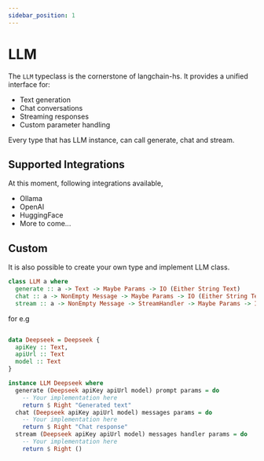 ```yaml
---
sidebar_position: 1
---
```


# LLM

The `LLM` typeclass is the cornerstone of langchain-hs. It provides a unified interface for:

 - Text generation
 - Chat conversations
 - Streaming responses
 - Custom parameter handling

Every type that has LLM instance, can call generate, chat and stream.

## Supported Integrations

At this moment, following integrations available,

 - Ollama
 - OpenAI
 - HuggingFace
 - More to come...

## Custom

It is also possible to create your own type and implement LLM class.

```haskell
class LLM a where
  generate :: a -> Text -> Maybe Params -> IO (Either String Text)
  chat :: a -> NonEmpty Message -> Maybe Params -> IO (Either String Text)
  stream :: a -> NonEmpty Message -> StreamHandler -> Maybe Params -> IO (Either String ())
```

for e.g

```haskell

data Deepseek = Deepseek {
  apiKey :: Text,
  apiUrl :: Text
  model :: Text
}

instance LLM Deepseek where
  generate (Deepseek apiKey apiUrl model) prompt params = do
    -- Your implementation here
    return $ Right "Generated text"
  chat (Deepseek apiKey apiUrl model) messages params = do
    -- Your implementation here
    return $ Right "Chat response"
  stream (Deepseek apiKey apiUrl model) messages handler params = do
    -- Your implementation here
    return $ Right ()

```
